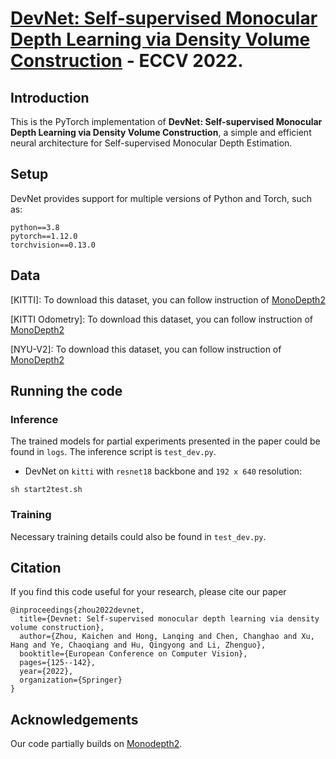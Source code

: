 # [DevNet: Self-supervised Monocular Depth Learning via Density Volume Construction](https://arxiv.org/abs/2209.06351) - ECCV 2022.

## Introduction 

This is the PyTorch implementation of **DevNet: Self-supervised Monocular Depth Learning via Density Volume Construction**, a simple and efficient neural architecture for Self-supervised Monocular Depth Estimation.

## Setup
DevNet provides support for multiple versions of Python and Torch, such as:
```
python==3.8 
pytorch==1.12.0
torchvision==0.13.0
```

## Data
[KITTI]: To download this dataset, you can follow instruction of [MonoDepth2](https://github.com/nianticlabs/monodepth2)

[KITTI Odometry]: To download this dataset, you can follow instruction of [MonoDepth2](https://github.com/nianticlabs/monodepth2)

[NYU-V2]: To download this dataset, you can follow instruction of [MonoDepth2](https://github.com/nianticlabs/monodepth2)

## Running the code
### Inference
The trained models for partial experiments presented in the paper could be found in `logs`. The inference script is `test_dev.py`.
- DevNet on `kitti` with `resnet18` backbone and `192 x 640` resolution: 
```
sh start2test.sh
```
### Training
Necessary training details could also be found in `test_dev.py`.



## Citation
If you find this code useful for your research, please cite our paper

```
@inproceedings{zhou2022devnet,
  title={Devnet: Self-supervised monocular depth learning via density volume construction},
  author={Zhou, Kaichen and Hong, Lanqing and Chen, Changhao and Xu, Hang and Ye, Chaoqiang and Hu, Qingyong and Li, Zhenguo},
  booktitle={European Conference on Computer Vision},
  pages={125--142},
  year={2022},
  organization={Springer}
}
```
## Acknowledgements
Our code partially builds on [Monodepth2](https://github.com/nianticlabs/monodepth2).

